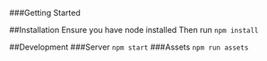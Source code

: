 ###Getting Started

##Installation
Ensure you have node installed
Then run `npm install`

##Development
###Server
`npm start`
###Assets
`npm run assets`
